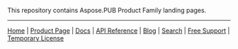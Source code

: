 This repository contains Aspose.PUB Product Family landing pages.

------------
[Home](https://www.aspose.com/) | [Product Page](https://products.aspose.com/pub/) | [Docs](https://docs.aspose.com/pub/) | [API Reference](https://reference.aspose.com/pub/) | [Blog](https://blog.aspose.com/category/pub/) | [Search](https://search.aspose.com/) | [Free Support](https://forum.aspose.com/c/pub) |  [Temporary License](https://purchase.aspose.com/temporary-license)

